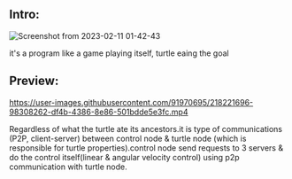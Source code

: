 ## Intro:
 ![Screenshot from 2023-02-11 01-42-43](https://user-images.githubusercontent.com/91970695/218223863-684b35d7-bd6f-420d-badb-a8dcc449b2b8.png)

it's a program like a game playing itself, turtle eaing the goal

## Preview:
 

 
https://user-images.githubusercontent.com/91970695/218221696-98308262-df4b-4386-8e86-501bdde5e3fc.mp4

 Regardless of what the turtle ate its ancestors.it is type of communications (P2P, client-server) between control node & turtle node (which is responsible for turtle properties).control node send requests to 3 servers & do the control itself(linear & angular velocity control) using p2p communication with turtle node.
